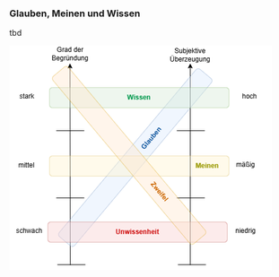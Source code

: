 ### Glauben, Meinen und Wissen

tbd

![Glauben, Meinen, Wissen](./images/glauben-wissen-meinen.png)
